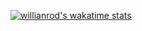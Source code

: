 [![willianrod's wakatime stats](https://github-readme-stats.vercel.app/api/wakatimeRumanns=willianrod)](https://github.com/anuraghazra/github-readme-stats)
